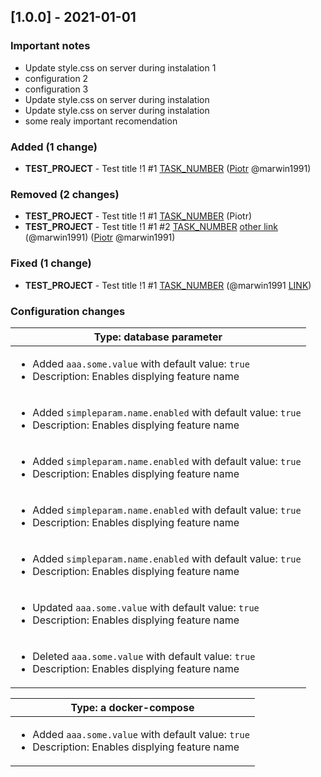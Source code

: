 <!-- @formatter:off -->
<!-- noinspection -->
<!-- Prevents auto format, for JetBrains IDE File > Settings > Editor > Code Style (Formatter Tab) > Turn formatter on/off with markers in code comments  -->

<!-- This file is automatically generate by logchange tool 🌳 🪓 => 🪵 -->
<!-- Visit https://github.com/logchange/logchange and leave a star 🌟 -->
<!-- !!! ⚠️ DO NOT MODIFY THIS FILE, YOUR CHANGES WILL BE LOST ⚠️ !!! -->


[1.0.0] - 2021-01-01
--------------------

### Important notes

- Update style.css on server during instalation 1
- configuration 2
- configuration 3
- Update style.css on server during instalation
- Update style.css on server during instalation
- some realy important recomendation

### Added (1 change)

- **TEST_PROJECT** - Test title !1 #1 [TASK_NUMBER](https://www.google.pl) ([Piotr](https://github.com/marwin1991) @marwin1991)

### Removed (2 changes)

- **TEST_PROJECT** - Test title !1 #1 [TASK_NUMBER](https://www.google.pl) (Piotr)
- **TEST_PROJECT** - Test title !1 #1 #2 [TASK_NUMBER](https://www.google.pl) [other link](https://www.google.pl) (@marwin1991) ([Piotr](https://github.com/marwin1991) @marwin1991)

### Fixed (1 change)

- **TEST_PROJECT** - Test title !1 #1 [TASK_NUMBER](https://www.google.pl) (@marwin1991 [LINK](https://github.com/marwin1991))

### Configuration changes

| Type: database parameter                                                                                                          |
| --------------------------------------------------------------------------------------------------------------------------------- |
| <ul><li>Added `aaa.some.value` with default value: `true`</li><li>Description: Enables displying feature name</li></ul>           |
| <ul><li>Added `simpleparam.name.enabled` with default value: `true`</li><li>Description: Enables displying feature name</li></ul> |
| <ul><li>Added `simpleparam.name.enabled` with default value: `true`</li><li>Description: Enables displying feature name</li></ul> |
| <ul><li>Added `simpleparam.name.enabled` with default value: `true`</li><li>Description: Enables displying feature name</li></ul> |
| <ul><li>Added `simpleparam.name.enabled` with default value: `true`</li><li>Description: Enables displying feature name</li></ul> |
| <ul><li>Updated `aaa.some.value` with default value: `true`</li><li>Description: Enables displying feature name</li></ul>         |
| <ul><li>Deleted `aaa.some.value` with default value: `true`</li><li>Description: Enables displying feature name</li></ul>         |

| Type: a docker-compose                                                                                                  |
| ----------------------------------------------------------------------------------------------------------------------- |
| <ul><li>Added `aaa.some.value` with default value: `true`</li><li>Description: Enables displying feature name</li></ul> |


